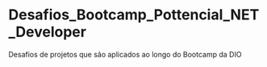 # Desafios_Bootcamp_Pottencial_NET_Developer

Desafios de projetos que são aplicados ao longo do Bootcamp da DIO
